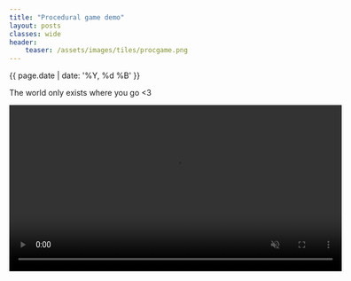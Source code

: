```yaml
---
title: "Procedural game demo"
layout: posts
classes: wide
header:
    teaser: /assets/images/tiles/procgame.png
---
```


{{ page.date | date: '%Y, %d %B' }}

The world only exists where you go <3

<video autoplay loop muted playsinline width="600">
  <source src="/assets/procgame.mp4" type="video/mp4">
  Your browser does not support the video tag.
</video>
